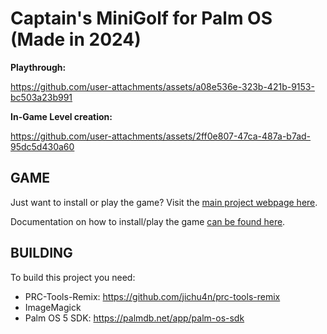 # Captain's MiniGolf for Palm OS (Made in 2024)

**Playthrough:**

https://github.com/user-attachments/assets/a08e536e-323b-421b-9153-bc503a23b991

**In-Game Level creation:**

https://github.com/user-attachments/assets/2ff0e807-47ca-487a-b7ad-95dc5d430a60

## GAME
Just want to install or play the game? Visit the [main project webpage here](https://quarters.captaintouch.com/captainsminigolf.html).

Documentation on how to install/play the game [can be found here](https://github.com/captaintouch/Captains_MiniGolf_PalmOS/blob/main/MANUAL.md).

## BUILDING

To build this project you need:
- PRC-Tools-Remix: https://github.com/jichu4n/prc-tools-remix
- ImageMagick
- Palm OS 5 SDK: https://palmdb.net/app/palm-os-sdk
